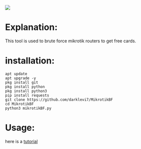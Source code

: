 <img src="https://raw.githubusercontent.com/darklevi7/MikrotikBF/main/Screenshot_%D9%A2%D9%A0%D9%A2%D9%A4%D9%A0%D9%A4%D9%A2%D9%A4-%D9%A1%D9%A7%D9%A0%D9%A4%D9%A4%D9%A5_Termux.jpg">

# Explanation:
<p>
  This tool is used to brute force mikrotik routers to get free cards.
</p>

# installation:

```
apt update
apt upgrade -y
pkg install git
pkg install python
pkg install python3
pip install requests
git clone https://github.com/darklevi7/MikrotikBF
cd MikrotikBF 
python3 mikrotikBF.py
```

# Usage:
here is a <a href="">tutorial</a>
